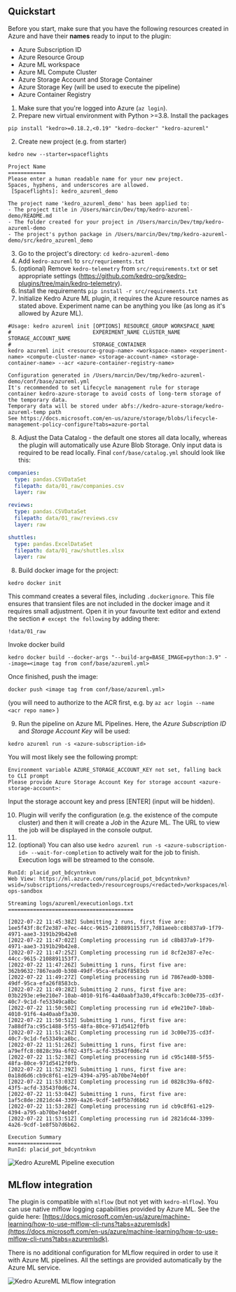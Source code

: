 ## Quickstart

Before you start, make sure that you have the following resources created in Azure and have their **names** ready to input to the plugin:
* Azure Subscription ID
* Azure Resource Group
* Azure ML workspace
* Azure ML Compute Cluster
* Azure Storage Account and Storage Container
* Azure Storage Key (will be used to execute the pipeline)
* Azure Container Registry

1. Make sure that you're logged into Azure (`az login`).
2. Prepare new virtual environment with Python >=3.8. Install the packages
```console
pip install "kedro>=0.18.2,<0.19" "kedro-docker" "kedro-azureml"
```

2. Create new project (e.g. from starter)
```console
kedro new --starter=spaceflights 

Project Name
============
Please enter a human readable name for your new project.
Spaces, hyphens, and underscores are allowed.
 [Spaceflights]: kedro_azureml_demo

The project name 'kedro_azureml_demo' has been applied to:
- The project title in /Users/marcin/Dev/tmp/kedro-azureml-demo/README.md
- The folder created for your project in /Users/marcin/Dev/tmp/kedro-azureml-demo
- The project's python package in /Users/marcin/Dev/tmp/kedro-azureml-demo/src/kedro_azureml_demo
```

3. Go to the project's directory: `cd kedro-azureml-demo`
4. Add `kedro-azureml` to `src/requriements.txt`
5. (optional) Remove `kedro-telemetry` from `src/requirements.txt` or set appropriate settings (https://github.com/kedro-org/kedro-plugins/tree/main/kedro-telemetry).
6. Install the requirements `pip install -r src/requirements.txt`
7. Initialize Kedro Azure ML plugin, it requires the Azure resource names as stated above. Experiment name can be anything you like (as long as it's allowed by Azure ML).
```console
#Usage: kedro azureml init [OPTIONS] RESOURCE_GROUP WORKSPACE_NAME
#                          EXPERIMENT_NAME CLUSTER_NAME STORAGE_ACCOUNT_NAME
#                          STORAGE_CONTAINER
kedro azureml init <resource-group-name> <workspace-name> <experiment-name> <compute-cluster-name> <storage-account-name> <storage-container-name> --acr <azure-container-registry-name>
```
```console
Configuration generated in /Users/marcin/Dev/tmp/kedro-azureml-demo/conf/base/azureml.yml
It's recommended to set Lifecycle management rule for storage container kedro-azure-storage to avoid costs of long-term storage of the temporary data.
Temporary data will be stored under abfs://kedro-azure-storage/kedro-azureml-temp path
See https://docs.microsoft.com/en-us/azure/storage/blobs/lifecycle-management-policy-configure?tabs=azure-portal
```

8. Adjust the Data Catalog - the default one stores all data locally, whereas the plugin will automatically use Azure Blob Storage. Only input data is required to be read locally. Final `conf/base/catalog.yml` should look like this:
```yaml
companies:
  type: pandas.CSVDataSet
  filepath: data/01_raw/companies.csv
  layer: raw

reviews:
  type: pandas.CSVDataSet
  filepath: data/01_raw/reviews.csv
  layer: raw

shuttles:
  type: pandas.ExcelDataSet
  filepath: data/01_raw/shuttles.xlsx
  layer: raw
```

8. Build docker image for the project:
```console
kedro docker init 
```

This command creates a several files, including `.dockerignore`. This file ensures that transient files are not included in the docker image and it requires small adjustment. Open it in your favourite text editor and extend the section `# except the following` by adding there:

```console
!data/01_raw
```

Invoke docker build
```console
kedro docker build --docker-args "--build-arg=BASE_IMAGE=python:3.9" --image=<image tag from conf/base/azureml.yml>
```
Once finished, push the image:
```console
docker push <image tag from conf/base/azureml.yml>
```

(you will need to authorize to the ACR first, e.g. by `az acr login --name <acr repo name>` )

9. Run the pipeline on Azure ML Pipelines. Here, the _Azure Subscription ID_ and _Storage Account Key_ will be used:
```console
kedro azureml run -s <azure-subscription-id> 
```

You will most likely see the following prompt:
```console
Environment variable AZURE_STORAGE_ACCOUNT_KEY not set, falling back to CLI prompt
Please provide Azure Storage Account Key for storage account <azure-storage-account>:
```
Input the storage account key and press [ENTER] (input will be hidden).

10. Plugin will verify the configuration (e.g. the existence of the compute cluster) and then it will create a _Job_ in the Azure ML. The URL to view the job will be displayed in the console output.
11. 
12. (optional) You can also use `kedro azureml run -s <azure-subscription-id> --wait-for-completion` to actively wait for the job to finish. Execution logs will be streamed to the console.
```console
RunId: placid_pot_bdcyntnkvn
Web View: https://ml.azure.com/runs/placid_pot_bdcyntnkvn?wsid=/subscriptions/<redacted>/resourcegroups/<redacted>/workspaces/ml-ops-sandbox

Streaming logs/azureml/executionlogs.txt
========================================

[2022-07-22 11:45:38Z] Submitting 2 runs, first five are: 1ee5f43f:8cf2e387-e7ec-44cc-9615-2108891153f7,7d81aeeb:c8b837a9-1f79-4971-aae3-3191b29b42e8
[2022-07-22 11:47:02Z] Completing processing run id c8b837a9-1f79-4971-aae3-3191b29b42e8.
[2022-07-22 11:47:25Z] Completing processing run id 8cf2e387-e7ec-44cc-9615-2108891153f7.
[2022-07-22 11:47:26Z] Submitting 1 runs, first five are: 362b9632:7867ead0-b308-49df-95ca-efa26f8583cb
[2022-07-22 11:49:27Z] Completing processing run id 7867ead0-b308-49df-95ca-efa26f8583cb.
[2022-07-22 11:49:28Z] Submitting 2 runs, first five are: 03b2293e:e9e210e7-10ab-4010-91f6-4a40aabf3a30,4f9ccafb:3c00e735-cd3f-40c7-9c1d-fe53349ca8bc
[2022-07-22 11:50:50Z] Completing processing run id e9e210e7-10ab-4010-91f6-4a40aabf3a30.
[2022-07-22 11:50:51Z] Submitting 1 runs, first five are: 7a88df7a:c95c1488-5f55-48fa-80ce-971d5412f0fb
[2022-07-22 11:51:26Z] Completing processing run id 3c00e735-cd3f-40c7-9c1d-fe53349ca8bc.
[2022-07-22 11:51:26Z] Submitting 1 runs, first five are: a79effc8:0828c39a-6f02-43f5-acfd-33543f0d6c74
[2022-07-22 11:52:38Z] Completing processing run id c95c1488-5f55-48fa-80ce-971d5412f0fb.
[2022-07-22 11:52:39Z] Submitting 1 runs, first five are: 0a18d6d6:cb9c8f61-e129-4394-a795-ab70be74eb0f
[2022-07-22 11:53:03Z] Completing processing run id 0828c39a-6f02-43f5-acfd-33543f0d6c74.
[2022-07-22 11:53:04Z] Submitting 1 runs, first five are: 1af5c8de:2821dc44-3399-4a26-9cdf-1e8f5b7d6b62
[2022-07-22 11:53:28Z] Completing processing run id cb9c8f61-e129-4394-a795-ab70be74eb0f.
[2022-07-22 11:53:51Z] Completing processing run id 2821dc44-3399-4a26-9cdf-1e8f5b7d6b62.

Execution Summary
=================
RunId: placid_pot_bdcyntnkvn 
```

![Kedro AzureML Pipeline execution](../images/azureml_running_pipeline.gif)


## MLflow integration
The plugin is compatible with `mlflow` (but not yet with `kedro-mlflow`). You can use native mlflow logging capabilities provided by Azure ML. See the guide here: [https://docs.microsoft.com/en-us/azure/machine-learning/how-to-use-mlflow-cli-runs?tabs=azuremlsdk](https://docs.microsoft.com/en-us/azure/machine-learning/how-to-use-mlflow-cli-runs?tabs=azuremlsdk).

There is no additional configuration for MLflow required in order to use it with Azure ML pipelines. All the settings are provided automatically by the Azure ML service.

![Kedro AzureML MLflow integration](../images/kedro-azureml-mlflow.png)


